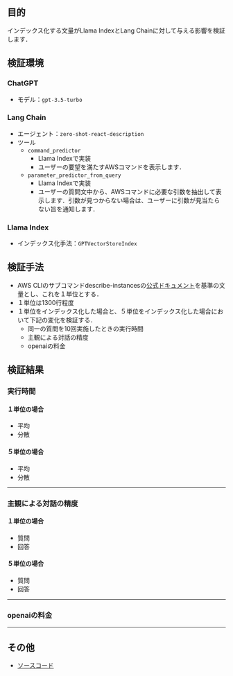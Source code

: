 ## 目的
インデックス化する文量がLlama IndexとLang Chainに対して与える影響を検証します．

## 検証環境
### ChatGPT
* モデル：`gpt-3.5-turbo`

### Lang Chain
* エージェント：`zero-shot-react-description`
* ツール
  - `command_predictor`
    * Llama Indexで実装
    * ユーザーの要望を満たすAWSコマンドを表示します．
  - `parameter_predictor_from_query`
    * Llama Indexで実装
    * ユーザーの質問文中から、AWSコマンドに必要な引数を抽出して表示します．引数が見つからない場合は、ユーザーに引数が見当たらない旨を通知します．

### Llama Index
* インデックス化手法：`GPTVectorStoreIndex`

## 検証手法
* AWS CLIのサブコマンドdescribe-instancesの[公式ドキュメント](https://docs.aws.amazon.com/cli/latest/reference/ec2/describe-instances.html)を基準の文量とし、これを１単位とする．
* １単位は1300行程度
* １単位をインデックス化した場合と、５単位をインデックス化した場合において下記の変化を検証する．
  - 同一の質問を10回実施したときの実行時間
  - 主観による対話の精度
  - openaiの料金


## 検証結果
### 実行時間
#### １単位の場合
* 平均
* 分散

#### ５単位の場合
* 平均
* 分散

---
### 主観による対話の精度
#### １単位の場合
* 質問
* 回答

#### ５単位の場合
* 質問
* 回答

---
### openaiの料金

---
## その他
* [ソースコード](./validate_single_document.py)
